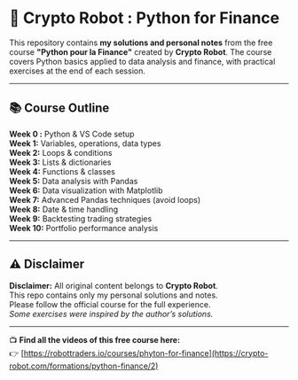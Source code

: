 # 💼 Crypto Robot : Python for Finance

This repository contains **my solutions and personal notes** from the free course **"Python pour la Finance"** created by **Crypto Robot**.
The course covers Python basics applied to data analysis and finance, with practical exercises at the end of each session.

---

## 📚 Course Outline

 **Week 0 :** Python & VS Code setup  
 **Week 1:** Variables, operations, data types  
 **Week 2:** Loops & conditions  
 **Week 3:** Lists & dictionaries  
 **Week 4:** Functions & classes  
 **Week 5:** Data analysis with Pandas  
 **Week 6:** Data visualization with Matplotlib  
 **Week 7:** Advanced Pandas techniques (avoid loops)  
 **Week 8:** Date & time handling  
 **Week 9:** Backtesting trading strategies  
 **Week 10:** Portfolio performance analysis  

---

## ⚠️ Disclaimer

**Disclaimer:** All original content belongs to **Crypto Robot**.  
This repo contains only my personal solutions and notes.  
Please follow the official course for the full experience.  
*Some exercises were inspired by the author’s solutions.*

---


📺 **Find all the videos of this free course here:**  
👉 [https://robottraders.io/courses/phyton-for-finance](https://crypto-robot.com/formations/python-finance/2)
